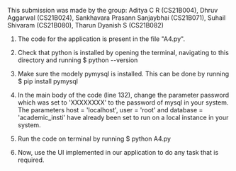 This submission was made by the group: 
Aditya C R (CS21B004), Dhruv Aggarwal (CS21B024), Sankhavara Prasann Sanjaybhai (CS21B071), Suhail Shivaram (CS21B080), Tharun Dyanish S (CS21B082)

1. The code for the application is present in the file "A4.py".

2. Check that python is installed by opening the terminal, navigating to this directory and running
    $ python --version

3. Make sure the modely pymysql is installed. This can be done by running 
    $ pip install pymysql 

4. In the main body of the code (line 132), change the parameter password which was set to 'XXXXXXXX' to the password of mysql in your system.
   The parameters host = 'localhost', user = 'root' and database = 'academic_insti' have already been set to run on a local instance in your system. 

5. Run the code on terminal by running
    $ python A4.py
    
6. Now, use the UI implemented in our application to do any task that is required.